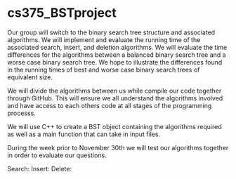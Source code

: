 # cs375_BSTproject
Our group will switch to the binary search tree structure and associated algorithms. We will implement and evaluate the running time of the associated search, insert, and deletion algorithms. We will evaluate the time differences for the algorithms between a balanced binary search tree and a worse case binary search tree. We hope to illustrate the differences found in the running times of best and worse case binary search trees of equivalent size.

We will divide the algorithms between us while compile our code together through GitHub. This will ensure we all understand the algorithms involved and have access to each others code at all stages of the programming processs.

We will use C++ to create a BST object containing the algorithms required as well as a main function that can take in input files.

During the week prior to November 30th we will test our algorithms together in order to evaluate our questions.

Search: 
Insert: 
Delete: 
